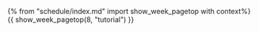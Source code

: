 {% from "schedule/index.md" import show_week_pagetop with context%}
{{ show_week_pagetop(8, "tutorial") }}

<include src="../../book/uml/classDiagrams/combine/basic/q-essay-objectDiagramsForClassDiagram.md" />
<include src="../../book/modeling/modelingStructures/classDiagramsIntermediate/q-drawClassDiagramForItemEtc.md" />
<include src="../../book/modeling/modelingBehaviors/sequenceDiagramsBasic/q-essay-drawSequenceDiagramForPerson.md" />
<include src="../../book/modeling/modelingBehaviors/sequenceDiagramsIntermediate/q-drawPrintQuoteSd.md" />
